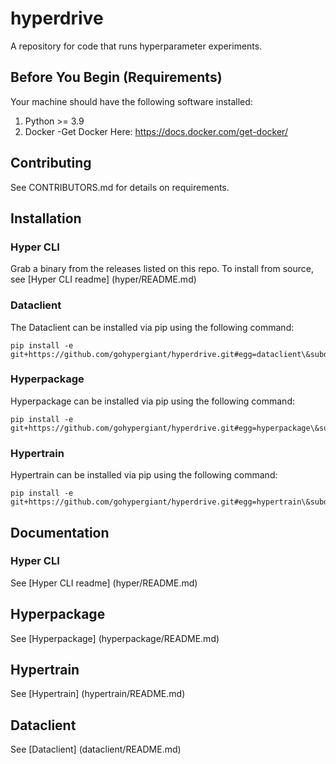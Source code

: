 # hyperdrive

A repository for code that runs hyperparameter experiments.

## Before You Begin (Requirements)

Your machine should have the following software installed:

1. Python >= 3.9
2. Docker
   -Get Docker Here: https://docs.docker.com/get-docker/

## Contributing

See CONTRIBUTORS.md for details on requirements.

## Installation

### Hyper CLI

Grab a binary from the releases listed on this repo. To install from source, see [Hyper CLI readme] (hyper/README.md)

### Dataclient

The Dataclient can be installed via pip using the following command:
```
pip install -e git+https://github.com/gohypergiant/hyperdrive.git#egg=dataclient\&subdirectory=dataclient
```

### Hyperpackage

Hyperpackage can be installed via pip using the following command:
```
pip install -e git+https://github.com/gohypergiant/hyperdrive.git#egg=hyperpackage\&subdirectory=hyperpackage
```

### Hypertrain

Hypertrain can be installed via pip using the following command:
```
pip install -e git+https://github.com/gohypergiant/hyperdrive.git#egg=hypertrain\&subdirectory=hypertrain
```

## Documentation

### Hyper CLI

See [Hyper CLI readme] (hyper/README.md)

## Hyperpackage

See [Hyperpackage] (hyperpackage/README.md)

## Hypertrain

See [Hypertrain] (hypertrain/README.md)

## Dataclient

See [Dataclient] (dataclient/README.md)